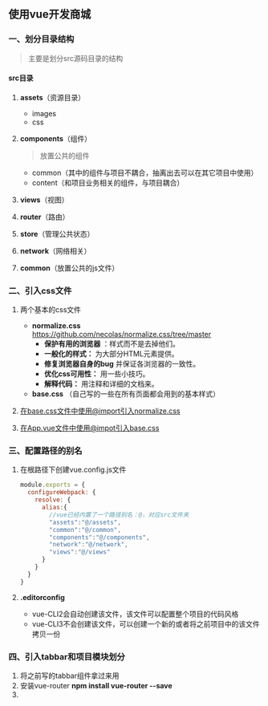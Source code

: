 ## 使用vue开发商城

### 一、划分目录结构

> 主要是划分src源码目录的结构

#### src目录

1. **assets**（资源目录）

   - images
   - css

2. **components**（组件）

   > 放置公共的组件

   - common（其中的组件与项目不耦合，抽离出去可以在其它项目中使用）
   - content（和项目业务相关的组件，与项目耦合）

3. **views**（视图）

4. **router**（路由）

5. **store**（管理公共状态）

6. **network**（网络相关）

7. **common**（放置公共的js文件）



### 二、引入css文件

1. 两个基本的css文件
   - **normalize.css**  https://github.com/necolas/normalize.css/tree/master
     - **保护有用的浏览器** ：样式而不是去掉他们。
     - **一般化的样式：** 为大部分HTML元素提供。
     - **修复浏览器自身的bug** 并保证各浏览器的一致性。
     - **优化css可用性：** 用一些小技巧。
     - **解释代码：** 用注释和详细的文档来。

   * **base.css** （自己写的一些在所有页面都会用到的基本样式）

2. 在base.css文件中使用@import引入normalize.css

3. 在App.vue文件中使用@impot引入base.css



### 三、配置路径的别名

1. 在根路径下创建vue.config.js文件

   ```js
   module.exports = {
     configureWebpack: {
       resolve: {
         alias:{
           //vue已经内置了一个路径别名：@，对应src文件夹
           "assets":"@/assets",
           "common":"@/common",
           "components":"@/components",
           "network":"@/network",
           "views":"@/views"
         }
       }
     }
   }
   ```

2. **.editorconfig**

   - vue-CLI2会自动创建该文件，该文件可以配置整个项目的代码风格
   - vue-CLI3不会创建该文件，可以创建一个新的或者将之前项目中的该文件拷贝一份



### 四、引入tabbar和项目模块划分

1. 将之前写的tabbar组件拿过来用
2. 安装vue-router   **npm install vue-router --save**
3. 





